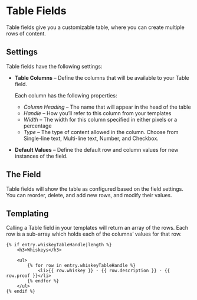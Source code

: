# Table Fields

Table fields give you a customizable table, where you can create multiple rows of content.

## Settings

Table fields have the following settings:

* **Table Columns** – Define the columns that will be available to your Table field.

  Each column has the following properties:

  * *Column Heading* – The name that will appear in the head of the table
  * *Handle* – How you’ll refer to this column from your templates
  * *Width* – The width for this column specified in either pixels or a percentage
  * *Type* – The type of content allowed in the column. Choose from Single-line text, Multi-line text, Number, and Checkbox.

* **Default Values** – Define the default row and column values for new instances of the field.


## The Field

Table fields will show the table as configured based on the field settings. You can reorder, delete, and add new rows, and modify their values.

## Templating

Calling a Table field in your templates will return an array of the rows. Each row is a sub-array which holds each of the columns’ values for that row.

```twig
{% if entry.whiskeyTableHandle|length %}
    <h3>Whiskeys</h3>

    <ul>
        {% for row in entry.whiskeyTableHandle %}
            <li>{{ row.whiskey }} - {{ row.description }} - {{ row.proof }}</li>
        {% endfor %}
    </ul>
{% endif %}
```
